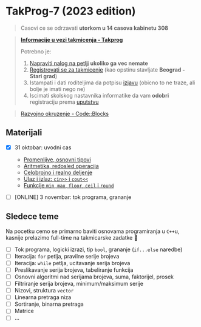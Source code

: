# TakProg-7 (2023 edition)

> Casovi ce se odrzavati **utorkom u 14 casova kabinetu 308**

> [**Informacije u vezi takmicenja - Takprog**](https://takprog.petlja.org/osnovnaskola)  
> 
> Potrebno je:
> 1. [Napraviti nalog na petlji](https://petlja.org/sr-Latn-RS/Account/Register) **ukoliko ga vec nemate**
> 2. [Registrovati se za takmicenje](https://takprog.petlja.org/osnovnaskola/registration) (kao opstinu stavljate **Beograd - Stari grad**)
> 3. Istampati i dati roditeljima da potpisu [izjavu](https://takprog.petlja.org/resources/site/srednjaskola/Izjava_ZastitaPodataka.pdf) (obicno to ne traze, ali bolje je imati nego ne)
> 4. Iscimati skolskog nastavnika informatike da vam **odobri** registraciju prema [uputstvu](https://takprog.petlja.org/osnovnaskola)

> [Razvojno okruzenje - Code::Blocks](https://www.fosshub.com/Code-Blocks.html?dwl=codeblocks-20.03mingw-setup.exe)

## Materijali

- [x] 31 oktobar: uvodni cas
  - [Promenljive, osnovni tipovi](primeri/promeljive_tipovi.cpp)
  - [Aritmetika, redosled operacija](primeri/aritmetika.cpp)
  - [Celobrojno i realno deljenje](primeri/celobrojno_realno_deljenje.cpp)
  - [Ulaz i izlaz: `cin>>` i `cout<<`](primeri/ulaz_izlaz.cpp)
  - [Funkcije `min`, `max`, `floor`, `ceil` i `round`](primeri/funkcije_brojevi.cpp)

- [ ] \[ONLINE\] 3 novembar: tok programa, grananje

## Sledece teme

Na pocetku cemo se primarno baviti osnovama programiranja u `C++`u, kasnije prelazimo full-time na takmicarske zadatke 🙂

- [ ] Tok programa, logicki izrazi, tip `bool`, grananje (`if...else` naredbe)
- [ ] Iteracija: `for` petlja, pravilne serije brojeva
- [ ] Iteracija: `while` petlja, ucitavanje serija brojeva
- [ ] Preslikavanje serija brojeva, tabeliranje funkcija
- [ ] Osnovni algoritmi nad serijama brojeva, suma, faktorijel, prosek
- [ ] Filtriranje serija brojeva, minimum/maksimum serije
- [ ] Nizovi, struktura `vector`
- [ ] Linearna pretraga niza
- [ ] Sortiranje, binarna pretraga
- [ ] Matrice
- [ ] ...
